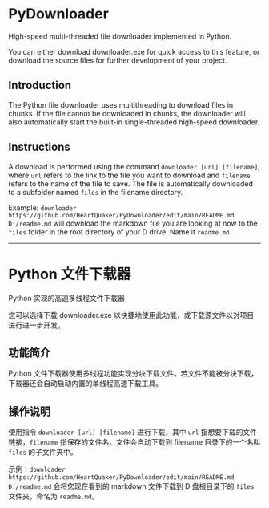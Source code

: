 # PyDownloader
High-speed multi-threaded file downloader implemented in Python.

You can either download downloader.exe for quick access to this feature, or download the source files for further development of your project.

## Introduction

The Python file downloader uses multithreading to download files in chunks. If the file cannot be downloaded in chunks, the downloader will also automatically start the built-in single-threaded high-speed downloader.

## Instructions

A download is performed using the command `downloader [url] [filename]`, where `url` refers to the link to the file you want to download and `filename` refers to the name of the file to save. The file is automatically downloaded to a subfolder named `files` in the filename directory.

Example: `downloader https://github.com/HeartQuaker/PyDownloader/edit/main/README.md D:/readme.md` will download the markdown file you are looking at now to the `files` folder in the root directory of your D drive. Name it `readme.md`.

---

# Python 文件下载器
Python 实现的高速多线程文件下载器

您可以选择下载 downloader.exe 以快捷地使用此功能，或下载源文件以对项目进行进一步开发。

## 功能简介

Python 文件下载器使用多线程功能实现分块下载文件。若文件不能被分块下载，下载器还会自动启动内置的单线程高速下载工具。

## 操作说明

使用指令 `downloader [url] [filename]` 进行下载，其中 `url` 指想要下载的文件链接，`filename` 指保存的文件名。文件会自动下载到 filename 目录下的一个名叫 `files` 的子文件夹中。

示例：`downloader https://github.com/HeartQuaker/PyDownloader/edit/main/README.md D:/readme.md` 会将您现在看到的 markdown 文件下载到 D 盘根目录下的 `files` 文件夹，命名为 `readme.md`。
